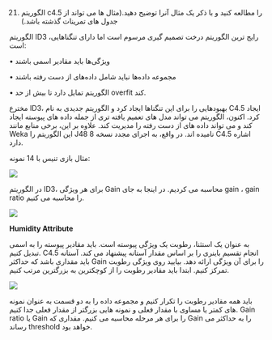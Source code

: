 21. الگوریتم c4.5 را مطالعه کنید و با ذکر یک مثال آنرا توضیح دهید.(مثال ها می تواند از جدول های تمرینات گذشته باشد.)


الگوریتم ID3 ،رایج ترین الگوریتم درخت تصمیم گیری مرسوم است اما دارای تنگناهایی است:

•	ویژگی‌ها باید مقادیر اسمی باشند

•	 مجموعه داده‌ها نباید شامل داده‌های از دست رفته باشند

•	الگوریتم تمایل دارد تا بیش از حد overfit  کند.

مخترع ID3، بهبودهایی را برای این تنگناها ایجاد کرد و الگوریتم جدیدی به نام C4.5 ایجاد کرد. اکنون، الگوریتم می تواند مدل های تعمیم یافته تری از جمله داده های پیوسته ایجاد کند و می تواند داده های از دست رفته را مدیریت کند. علاوه بر این، برخی منابع مانند Weka این الگوریتم را J48 نامیده اند. در واقع، به اجرای مجدد نسخه 8 C4.5 اشاره دارد.

مثال بازی تنیس با 14 نمونه:

![](https://github.com/semnan-university-ai/machine-learning-class/blob/main/excersiecs/HamidehEhsani/21/play%20tennis%20example.PNG)

در الگوریتم ID3، برای هر ویژگی Gain محاسبه می کردیم. در اینجا به جای gain ، gain ratio  را محاسبه می کنیم.

![](https://github.com/semnan-university-ai/machine-learning-class/blob/main/excersiecs/HamidehEhsani/21/1.jpg)

**Humidity Attribute**

به عنوان یک استثنا، رطوبت یک ویژگی پیوسته است. باید مقادیر پیوسته را به اسمی تبدیل کنیم. C4.5 انجام تقسیم باینری را بر اساس مقدار آستانه پیشنهاد می کند. آستانه باید مقداری باشد که حداکثر Gain را برای آن ویژگی ارائه دهد. بیایید روی ویژگی رطوبت تمرکز کنیم. ابتدا باید مقادیر رطوبت را از کوچکترین به بزرگترین مرتب کنیم.

![](https://github.com/semnan-university-ai/machine-learning-class/blob/main/excersiecs/HamidehEhsani/21/2.PNG)

باید همه مقادیر رطوبت را تکرار کنیم و مجموعه داده را به دو قسمت به عنوان نمونه های کمتر یا مساوی با مقدار فعلی و نمونه هایی بزرگتر از مقدار فعلی جدا کنیم. Gain ratio یا Gain را برای هر مرحله محاسبه می کنیم. مقداری که Gain را به حداکثر می رساند threshold  خواهد بود. 





